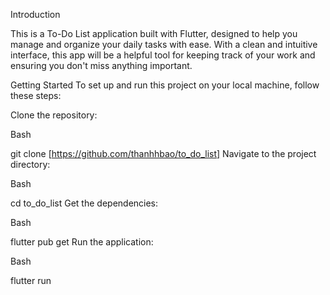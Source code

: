 Introduction

This is a To-Do List application built with Flutter, designed to help you manage and organize your daily tasks with ease. With a clean and intuitive interface, this app will be a helpful tool for keeping track of your work and ensuring you don't miss anything important.

Getting Started
To set up and run this project on your local machine, follow these steps:

Clone the repository:

Bash

git clone [https://github.com/thanhhbao/to_do_list]
Navigate to the project directory:

Bash

cd to_do_list
Get the dependencies:

Bash

flutter pub get
Run the application:

Bash

flutter run
